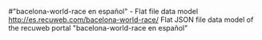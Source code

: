 #"bacelona-world-race en español" - Flat file data model
http://es.recuweb.com/bacelona-world-race/
Flat JSON file data model of the recuweb portal "bacelona-world-race en español"
